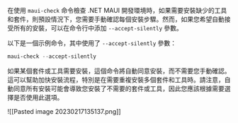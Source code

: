 
在使用 `maui-check` 命令檢查 .NET MAUI 開發環境時，如果需要安裝缺少的工具和套件，則預設情況下，您需要手動確認每個安裝步驟。然而，如果您希望自動接受所有的安裝，可以在命令行中添加 `--accept-silently` 參數。

以下是一個示例命令，其中使用了 `--accept-silently` 參數：

```Powershell
maui-check --accept-silently
```

如果某個套件或工具需要安裝，這個命令將自動同意安裝，而不需要您手動確認。這可以幫助加快安裝流程，特別是在需要重複安裝多個套件和工具時。請注意，自動同意所有安裝可能會導致您安裝了不需要的套件或工具，因此您應該根據需要選擇是否使用此選項。

![[Pasted image 20230217135137.png]]